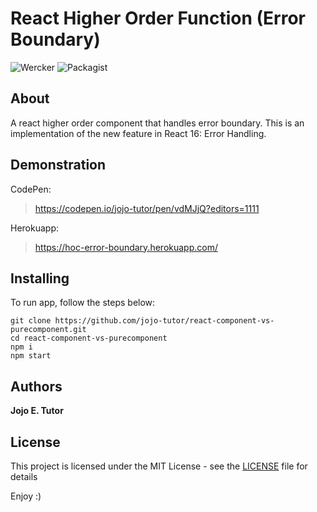 # React Higher Order Function (Error Boundary)
![Wercker](https://img.shields.io/wercker/ci/wercker/docs.svg)
![Packagist](https://img.shields.io/packagist/l/doctrine/orm.svg)

## About
A react higher order component that handles error boundary. This is an implementation of the new feature in React 16: Error Handling.

## Demonstration
CodePen:
 > https://codepen.io/jojo-tutor/pen/vdMJjQ?editors=1111

Herokuapp:
 > https://hoc-error-boundary.herokuapp.com/

## Installing
To run app, follow the steps below:

```
git clone https://github.com/jojo-tutor/react-component-vs-purecomponent.git
cd react-component-vs-purecomponent
npm i
npm start
```

## Authors
**Jojo E. Tutor**

## License
This project is licensed under the MIT License - see the [LICENSE](LICENSE) file for details

Enjoy :)
